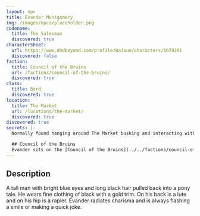 ```yaml
---
layout: npc
title: Evander Montgomery
img: /images/npcs/placeholder.png
codename:
  title: The Salesman
  discovered: true
characterSheet:
  url: https://www.dndbeyond.com/profile/BaJaun/characters/1079361
  discovered: false
faction:
  title: Council of the Bruins
  url: /factions/council-of-the-bruins/
  discovered: true
class:
  title: Bard
  discovered: true
location:
  title: The Market
  url: /locations/the-market/
  discovered: true
discovered: true
secrets: |-
  Normally found hanging around The Market busking and interacting with the vendors and shoppers.

  ## Council of the Bruins
  Evander sits on the [Council of the Bruins](../../factions/council-of-the-bruins/) as the representative of [The Market](../../locations/the-market/) using the codename *The Salesman*.
---
```


## Description
A tall man with bright blue eyes and long black hair pulled back into a pony tale. He wears fine clothing of black with a gold trim. On his back is a lute and on his hip is a rapier. Evander radiates charisma and is always flashing a smile or making a quick joke.

